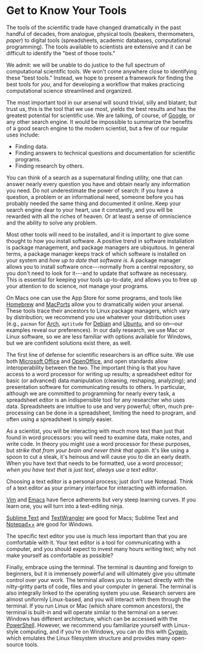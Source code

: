 Get to Know Your Tools
======================
The tools of the scientific trade have changed dramatically in the past handful of decades, from analogue, physical tools (beakers, thermometers, _paper_) to digital tools (spreadsheets, academic databases, computational programming). The tools available to scientists are extensive and it can be difficult to identify the "best of those tools."

We admit: we will be unable to do justice to the full spectrum of computational scientific tools. We won't come anywhere close to identifying these "best tools." Instead, we hope to present a framework for finding the best tools for _you_, and for developing a workflow that makes practicing computational science streamlined and organized.

The most important tool in our arsenal will sound trivial, silly and blatant; but trust us, this is the tool that we use most, yields the best results and has the greatest potential for scientific use. We are talking, of course, of [Google](http://www.google.com), or any other search engine. It would be impossible to summarize the benefits of a good search engine to the modern scientist, but a few of our regular uses include:

* Finding data.
* Finding answers to technical questions and documentation for scientific programs.
* Finding research by others.

You can think of a search as a supernatural finding utility, one that can answer nearly every question you have and obtain nearly any information you need. Do not underestimate the power of search: if you have a question, a problem or an informational need, someone before you has probably needed the same thing and documented it online. Keep your search engine dear to your heart, use it constantly, and you will be rewarded with all the riches of heaven. Or at least a sense of omniscience and the ability to solve any problem.

Most other tools will need to be installed, and it is important to give some thought to how you install software. A positive trend in software installation is package management, and package managers are ubiquitous. In general terms, a package manager keeps track of which software is installed on your system and _how up to date that software is_. A package manager allows you to install software once---normally from a central repository, so you don't need to look for it---and to update that software as necessary. This is essential for keeping your tools up-to-date, and allows you to free up your attention to do science, not manage your programs.

On Macs one can use the App Store for some programs, and tools like [Homebrew](http://brew.sh/) and [MacPorts](http://www.macports.org/) allow you to dramatically widen your arsenal. These tools trace their ancestors to Linux package managers, which vary by distribution; we recommend you use whatever your distribution uses (e.g., `pacman` for [Arch](https://www.archlinux.org/), `aptitude` for [Debian](http://www.debian.org/) and [Ubuntu](http://www.ubuntu.com/), and so on&mdash;our examples reveal our preferences). In our daily research, we use Mac or Linux software, so we are less familiar with options available for Windows, but we are confident solutions exist there, as well.

The first line of defense for scientific researchers is an office suite. We use both [Microsoft Office](TODO) and [OpenOffice](TODO), and open standards allow interoperability between the two. The important thing is that you have access to a word processor for writing up results; a spreadsheet editor for basic (or advanced) data manipulation (cleaning, reshaping, analyzing); and presentation software for communicating results to others. In particular, although we are committed to programming for nearly every task, a spreadsheet editor is an indispensible tool for any researcher who uses data. Spreadsheets are intuitive to use and very powerful; often, much pre-processing can be done in a spreadsheet, limiting the need to program, and often using a spreadsheet is simply easier.

As a scientist, you will be interacting with much more text than just that found in word processors: you will need to examine data, make notes, and write code. In theory you might use a word processor for these purposes, but *strike that from your brain and never think that again*. It's like using a spoon to cut a steak, it's heinous and will cause you to die an early death. When you have text that needs to be formatted, use a word processor; *when you have text that is just text, always use a text editor*.

Choosing a text editor is a personal process; just don't use Notepad. Think of a text editor as your primary interface for interacting with information.

[Vim](http://www.vim.org/) and [Emacs](http://www.gnu.org/software/emacs/) have fierce adherents but very steep learning curves. If you learn one, you will turn into a text-editing ninja.

[Sublime Text](http://www.sublimetext.com/) and [TextWrangler](http://www.barebones.com/products/textwrangler/) are good for Macs; Sublime Text and [Notepad++](http://notepad-plus-plus.org/) are good for Windows.

The specific text editor you use is much less important than that you are comfortable with it. Your text editor is a tool for communicating with a computer, and you should expect to invest many hours writing text; why not make yourself as comfortable as possible?

Finally, embrace using the terminal. The terminal is daunting and foreign to beginners, but it is immensely powerful and will ultimately give you ultimate control over your work. The terminal allows you to interact directly with the nitty-gritty parts of code, files and your computer in general. The terminal is also integrally linked to the operating system you use. Research servers are almost uniformly Linux-based, and you will interact with them through the terminal. If you run Linux or Mac (which share common ancestors), the terminal is built-in and will operate similar to the terminal on a server. Windows has different architecture, which can be accessed with the [PowerShell](TODO). However, we recommend you familiarize yourself with Linux-style computing, and if you're on Windows, you can do this with [Cygwin](TODO), which emulates the Linux filesystem structure and provides many open-source tools.
